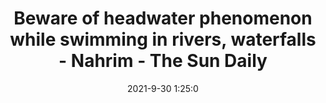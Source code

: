 ---
"title": "Beware of headwater phenomenon while swimming in rivers, waterfalls - Nahrim - The Sun Daily"
"date": "2021-9-30 1:25:0"
"feed_name": "GOOGLENEWSCONSTRUCTION"
"feed_website": "https://news.google.com/search?q=construction%2Bincident&hl=en-US&gl=US&ceid=US:en"
"feed_rss": "https://news.google.com/rss/search?q=construction%2Bincident&hl=en-US&gl=US&ceid=US:en"
"link": "https://www.thesundaily.my/local/beware-of-headwater-phenomenon-while-swimming-in-rivers-waterfalls-nahrim-BF8412021"
"source": "{'href': 'https://www.thesundaily.my', 'title': 'The Sun Daily'}"
"file": "_posts/2021-1-1-9385a265e961367ec555cdf618d8a7d1995a50b2.md"
"accident": "0"
"drilling": "0"
"dead": "0"
"injured": "0"
"arrested": "0"
"where": "unknown site"
"causes": "unknown"
"place": "unknown place"
---